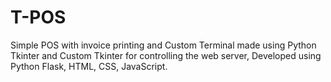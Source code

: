 # T-POS
Simple POS with invoice printing and Custom Terminal made using Python Tkinter and Custom Tkinter for controlling the web server, Developed using Python Flask, HTML, CSS, JavaScript.
